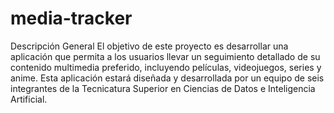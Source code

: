 # media-tracker
Descripción General
El objetivo de este proyecto es desarrollar una aplicación que permita a los usuarios llevar un seguimiento detallado de su contenido multimedia preferido, incluyendo películas, videojuegos, series y anime. Esta aplicación estará diseñada y desarrollada por un equipo de seis integrantes de la Tecnicatura Superior en Ciencias de Datos e Inteligencia Artificial.
